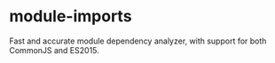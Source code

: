 # module-imports
Fast and accurate module dependency analyzer, with support for both CommonJS and ES2015.
